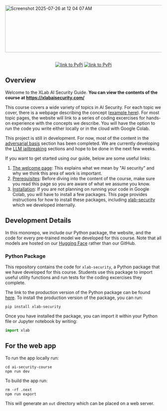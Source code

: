 <img width="1311" height="152" alt="Screenshot 2025-07-26 at 12 04 07 AM" src="https://github.com/user-attachments/assets/e05f61c7-998d-41e4-b148-5365936bfc5a" />
<br></br>
<p align="center">
<a href="https://test.pypi.org/project/xlab-security/"><img alt="link to PyPi" src="https://img.shields.io/badge/PyPI version-0.1.10-brightgreen"></a>
<a href="https://xlabaisecurity.com/"><img alt="link to PyPi" src="https://img.shields.io/badge/website%20build-passing-brightgreen"></a>

</p> 



## Overview

Welcome to the XLab AI Security Guide. **You can view the contents of the course at https://xlabaisecurity.com/**

This course covers a wide variety of topics in AI Security. For each topic we cover, there is a webpage describing the concept ([example here](https://xlabaisecurity.com/adversarial/cw/)). For most topic pages, the website will link to a series of coding excercises for hands-on experience with the concepts we describe. You will have the option to run the code you write either locally or in the cloud with Google Colab. 

This project is still in development. For now, most of the content in the [adversarial basis](https://xlabaisecurity.com/adversarial/introduction/) section has been completed. We are currently developing the [LLM jailbreaking](https://xlabaisecurity.com/jailbreaking/introduction/) sections and hope to be done in the next few weeks. 

If you want to get started using our guide, below are some useful links:

1. [The welcome page](https://xlabaisecurity.com/getting-started/welcome/): This explains what we mean by "AI security" and why we think this area of work is important.
2. [Prerequisites](https://xlabaisecurity.com/getting-started/prerequisites/): Before diving into the content of the course, make sure you read this page so you are aware of what we assume you know.
3. [Installation](https://xlabaisecurity.com/getting-started/set-up/): If you are not planning on running your code in Google Colab, you will have to install a few packages. This page provides instructions for how to install these packages, including [xlab-security](https://pypi.org/project/xlab-security/) which we developed internally.

## Development Details

In this monorepo, we include our Python package, the website, and the code for every pre-trained model we developed for this course. Note that all models are hosted on our [Hugging Face](https://huggingface.co/uchicago-xlab-ai-security) rather than our GitHub.

### Python Package

This repository contains the code for `xlab-security`, a Python package that we have developed for this course. Students use this package to import useful utility functions and run tests for the coding excercises they complete.

The link to the production version of the Python package can be found [here](https://pypi.org/project/xlab-security/). To install the production version of the package, you can run:

```
pip install xlab-security
```

Once you have installed the package, you can import it within your Python file or Jupyter notebook by writing:

```python
import xlab
```

## For the web app

To run the app locally run:

```
cd ai-security-course
npm run dev
```


To build the app run:

```
rm -rf .next
npm run export
```

This will generate an `out` directory which can be placed on a web server.

